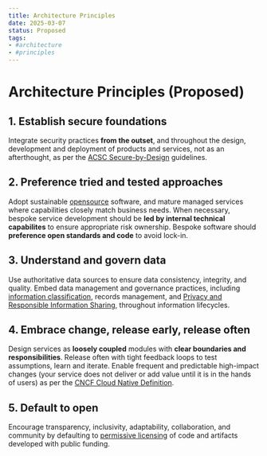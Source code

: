 ```yaml
---
title: Architecture Principles
date: 2025-03-07
status: Proposed
tags:
- #architecture
- #principles
---
```


# Architecture Principles (Proposed)

## 1. Establish secure foundations

Integrate security practices **from the outset**, and throughout the design, development and deployment of products and services, not as an afterthought, as per the [ACSC Secure-by-Design](https://www.cyber.gov.au/resources-business-and-government/governance-and-user-education/secure-by-design) guidelines.

## 2. Preference tried and tested approaches

Adopt sustainable [opensource](https://opensource.org/osd) software, and mature managed services where capabilities closely match business needs. When necessary, bespoke service development should be **led by internal technical capabilites** to ensure appropriate risk ownership. Bespoke software should **preference open standards and code** to avoid lock-in.

## 3. Understand and govern data

Use authoritative data sources to ensure data consistency, integrity, and quality. Embed data management and governance practices, including [information classification](https://www.wa.gov.au/government/publications/western-australian-information-classification-policy), records management, and [Privacy and Responsible Information Sharing](https://www.wa.gov.au/government/privacy-and-responsible-information-sharing), throughout information lifecycles.

## 4. Embrace change, release early, release often

Design services as **loosely coupled** modules with **clear boundaries and responsibilities**. Release often with tight feedback loops to test assumptions, learn and iterate. Enable frequent and predictable high-impact changes (your service does not deliver or add value until it is in the hands of users) as per the [CNCF Cloud Native Definition](https://github.com/cncf/toc/blob/main/DEFINITION.md).

## 5. Default to open

Encourage transparency, inclusivity, adaptability, collaboration, and community by defaulting to [permissive licensing](https://www.apache.org/licenses/LICENSE-2.0) of code and artifacts developed with public funding.
